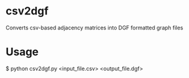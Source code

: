 csv2dgf
=======

Converts csv-based adjacency matrices into DGF formatted graph files

Usage
=======

$ python csv2dgf.py <input_file.csv> <output_file.dgf>
